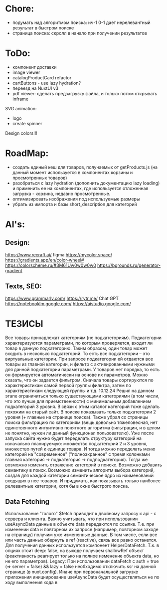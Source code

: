 # Chore:

- подумать над алгоритмом поиска: ич-1 0-1 дает нерелевантный результат в быстром поиске
- страница поиска: скролл в начало при получении результатов

# ToDo:

- компонент доставки
- image viewer
- catalogProductCard refactor
- cartButtons - use lazy hydration?
- переезд на NuxtUI v3
- pdf viewer: сделать предзагрузку файла, и только потом открывать inframe

SVG animation:

- logo
- create spinner

Design colors!!!

# RoadMap:

- создать единый кеш для товаров, получаемых от getProducts.js (на данный момент используется в компонентах корзины и просмотренных товаров)
- разобраться с lazy hydration (дополнить документацию lazy loading) и применить ее на компонентах, где используется отложенная загрузка - корзина, недавно просмотренные.
- оптимизировать изображения под используемые размеры
- убрать из импорта и базы short_description для категорий

# AI's:

## Design:

https://www.recraft.ai/
figma
https://mycolor.space/
https://gradients.app/en/color-wheel#
https://colorscheme.ru/#3M61Uw0w0w0w0
https://bgrounds.ru/generator-gradient

## Texts, SEO:

https://www.grammarly.com/
https://rytr.me/
Chat GPT
https://notebooklm.google.com/
https://aistudio.google.com/

# ТЕЗИСЫ

Все товары принадлежат категориям (не подкатегориям).
Подкатегории характеризуются параметрами, по которым проверяется, входит ли товар в данную подкатегорию. Таким образом, один товар может входить в несколько подкатегорий. То есть все подкатегории – это виртуальные категории.
При запросе подкатегории ей отдаются все товары из главной категории, и фильтр с активированными нужными для данной подкатегории параметрами.
У товаров нет порядка, то есть он формируется автоматически на основе их параметров. Можно сказать, что он задается фильтром. Сначала товары сортируются по характеристикам самой первой группы фильтра, затем по характеристикам следующей группы и т.д.
10.12.24 Решил на данном этапе ограничиться только существующими категориями (в том числи, что это лучше для приемственности) с минимальным добавлением подкатегорий 3 уровня. В связи с этим каталог категорий тоже сделать похожим на старый сайт. В поиске показывать только подкатегории 2 уровня (+ главные на странице поиска). Также убрал со страницы поиска фильтрацию по категориям (вещь довольно тяжеловесная, нет единственного интуитивно понятного алгоритма фильтрации, и в целом не понятно, нужен ли данный функционал пользователю). Уже после запуска сайта нужно будет переделать структуру категорий на изначально планируемую: множество подкатегорий 2 и 3 уровня, множество путей к единице товара. И тогда можно переделать меню категорий на "современное" ("полноэкранное" с тремя колонками главная категория -> подкатегория -> подподкатегория). Тогда же возможно изменить отражение категорий в поиске. Возможно добавить семантику в поиск. Возможно изменить алгоритм выбора категорий, создав для каждой категории семантическое ядро из наименований входящих в нее товаров. И придумать, как показывать только наиболее релевантные категории, хотя бы в окне быстрого поиска.

## Data Fetching

Использование "голого" $fetch приводит к двойному запросу к api - с сервера и клиента.
Важно учитывать, что при использовании useAsyncData данные в объекте data передаются по ссылке. Т.е. при изменении data и повторном их запросе (например, повторном заходе на страницу) получим уже измененные данные. В том числе, если все или часть данных обернуть в ref (reactive), связь все равно останется.
Для получения данных используется компонент HelperDataFetch. Т.к. в опциях стоит deep: false, на выходе получаем shallowRef объект (реактивность реагирует только на полное изменение объекта data, но не его параметров).
Legacy: При использовании dataFetch c auth = true (=> server = false) && lazy = false необходимо отключить ssr на данной странице (в nuxt.config). Иначе при первоначальной загрузке приложения инициирование useAsyncData будет осуществляться не по ходу выполнения кода в <script setup>, а в хуке onBeforeMounted (=> await перед myFetch не будет останавливать выполнение кода). Как понимаю, чтобы не было hydration error, т.е. результат на сервере и клиенте был одинаковым. Таким образом, если на странице надо обрабатывать данные, полученные через myFetch с server = false, эта страница должна быть server = false, что логично.
Убрал auth из dataFetch. Для получения данных, требующих авторизации, использовать myFetch, который работает только на клиенте (т.к. запрос с авторизацией можно сделать только с клиента). А dataFetch в первую очередь предназначен для другого: получения данных на сервере при первоначальной загрузке и сохранения их в стейте для использования при гидрации.
Изменил myFetch. Т.к. изменил систему авторизации с двух токенов на один (куки), система проверки авторизации в myFetch стала неактуальной. Пока по прежнему работает только на клиенте, хотя это можно изменить, если возникнет потребность к примеру получать пользователя при начальной загрузке на сервере.
`about dedupe` Нужно понимать, что он относится к запросам, выполняющимся одновременно. Т.е. если есть запрос, ожидающий результат, а ниже по коду еще один такой же запрос, то для второго параметр dedupe будет бесполезен, т.к. в момент его запуска первый уже разрешится. Таким образом, для гарантированного исключения повторных запросов нужно использовать опции dedupe: 'defer' и getCachedData: key => useNuxtData(key).data?.value

## User Auth

~~Аутентификация осуществляется через 2 токена: refreshToken, который хранится в cookie, и sessionToken, который хранится в переменной user (и посылается при требующих аутентификации запросах в хедере).~~
~~Для упрощения запросов с авторизацией создал composable myFetch, который автоматически добавляет хедер с sessionToken при требующих его запросах и обрабатывает ошибки от сервера.~~
По хорошему все refreshTokens нужно хранить в базе, что позволит увеличить меры безопасности: проверять FingerPrint браузера, проверять максимальное количество токенов на пользователя, удалять все токены при подозрительной активности и т.п. (подробнее https://gist.github.com/zmts/802dc9c3510d79fd40f9dc38a12bccfc). Но пока это решил не реализовывать. Пока только проверяется signature токена и его время жизни, хранящееся в payload.
Так как я использую сильно упрощенную систему JWT-токенов (не проверяю refreshToken должным образом, отсутствует сервер авторизации, куки с refreshToken отправляется при каждом запросе, и приложение является монолитом), вполне было бы достаточно использования куки. Это упростит логику приложения, сделает возможным использование myFetch на сервере. refreshToken будет обновлять сам себя, т.е. будет включать в себя sessionToken. Но использовать JWT - это как-то "по-взрослому". И можем в будущем его использование будет оправданно, например, если перестанет быть монолитом и будет использоваться как часть приложения для мобильных девайсов, где нет куки.
Переделал систему авторизации на один токен.

## Закрытие сайта для свободного доступа

Осуществляется через глобальную серверную переменную process.env.IS_SITE_CLOSED. Код ответа сервера при закрытом сайте - 423. Проверка при запросах на сервере.
Осуществляется в server/middleware/ifSiteClosed.js. Будет пропускать только администраторов, а также запросы на вход (server/api/auth/login.js). При этом в дальнейшем при логировании если юзер окажется не админом, будет возвращена ошибка 423.
На сайте не должно быть статичных страниц (т.е. при обращении к любой странице должен быть запрос на сервер). Так гарантируется проверка на доступ к странице.

## Responsive

~~Добавил экраны в tailwind.config.js. Теперь можно пользоваться следующими префиксами (примеры):~~
~~@md: - только для md экранов (768 - 1023 px)~~
~~-md: - для всех экранов меньше или входящих в md (до 1023 px)~~
~~md: - для всех экранов больше или входящих в md (c 768 px). Нативный mobile-first~~
~~\*После добавления своих экранов перестал работать нативный префикс max-.. Но он полностью заменяется моим префиксом -..~~
Перешел от системы экранов к системе брекпойнтов.
~ -xs(480)xs ~ -sm(640)sm ~-md(768)md ~ -lg(1024)lg ~ -xl(1280)xl ~
Примеры:
md: - для экранов больше или равных 768 px (native mobile first)
-md: - для экранов меньше 768 px (от 767 px)
md:-lg: - для экранов от 768 до 1023 px (-lg:md тоже будет работать)
Tailwind @container:
@xs @container (min-width: 20rem /\* 320px _/)
@sm @container (min-width: 24rem /_ 384px _/)
@md @container (min-width: 28rem /_ 448px _/)
@lg @container (min-width: 32rem /_ 512px _/)
@xl @container (min-width: 36rem /_ 576px _/)
@2xl @container (min-width: 42rem /_ 672px _/)
@3xl @container (min-width: 48rem /_ 768px _/)
@4xl @container (min-width: 56rem /_ 896px _/)
@5xl @container (min-width: 64rem /_ 1024px _/)
@6xl @container (min-width: 72rem /_ 1152px \_/)
@7xl @container (min-width: 80rem /\_ 1280px \_/)
Кстати, tailwind отдельно в проект устанавливать не нужно, т.к. он входит в NuxtUI.

## Обмен информацией между открытыми вкладками.

Для синхронизации во всех открытых вкладках пользовательских данных следим за localStorage.
В ключ user-event записываем следующие значения:
0 - при выходе пользователя
1- при входе
timeStamp - при обновлении данных о пользователе

## BreadCrumbs

На страницах категорий и товаров используется компонент BreadCrumbsWrapper, который по присланному ИД формирует крошки из категорий. На других страницах сейчас нет breadCrumbs. Нужны ли?

## Lazy Loading

Приставка Lazy на компонентах отменяет их предзагрузку, если их не видно на текущей странице (используются с v-if на самом компонете или родителе) или если они расположены на других страницах, на которые есть ссылки с текущей. Поэтому к примеру нет смысла использовать Lazy на компоненте TheLoader, который загружается через app.vue, а условие на показ (v-if) расположено внутри него.
Для NuxtLink аналогом Lazy является пропс :prefetch="false" (= noPrefetch). Также при prefetch: true можно использовать пропс :prefetchOn (interaction: true, visibility: true, or both) (не разобрался как работает).
// todo: разобраться с lazy hydration

## Импорт данных со старой ДБ

Brands - нельзя изменять, таблица полностью перезаписывается.
Properties - нельзя изменять, таблица полностью перезаписывается.
Products - нельзя изменять, таблица полностью перезаписывается.
Documentation - нельзя изменять, таблицы полностью перезаписываются.
Categories - строки записываются/обновляются через INSERT INTO... ON DUPLICATE KEY UPDATE. Это позволяет не обнулять пропсы в существующих категориях и не затирать добавленные вручную категории
Единственное, что пока можно делать - присвоить подкатегориям пропсы (не затрутся после обновления) и создать под-под-категории. Возможно еще сделаю редактирование цен.
Важно помнить, что при импорте товаров их ID до и после импорта могут не совпадать (если в старую базу были добавлены товары). Соответственно нужно обновлять связи, ссылающиеся на товары (например, если будет включено кеширование страниц, чистить кеш для обновления "Похожих товаров").
Для переноса категорий добавлены npm-пакеты JSDOM (парсинг описания и характеристик) и prettier (форматирование short_description, description, characteristics). После окончательного переезда базы их нужно будет удалить.

## SEO

Мета поля для категорий и товаров отсутствуют в базе. Генерация title & description осуществляется "на лету" из данных.

## Cashing

Функционал уже есть в Nuxt, нужно только настроить. Не забыть учесть не кешировать админские ресурсы.

## Z-index system

В tailwind используются классы от z-0 до z-50.
В общих случаях (хедер, модули поиска, юзера, корзины, каталога и тп) использовать z-10.
Для элементов, которые всегда должны быть выше предыдущих (меню категорий), использовать z-20. Если этого не достаточно, использовать "арбитральные" значения от z-[21] до z-[29].
Для врапперов модальных полноэкранных окон использовать z-30.
Для элементов внутри модальных окон (кнопка закрытия) использовать z-40.
Для крайних случаев (лоадер) - z-50.
Переписал дефолтное значение для UModal на z-30 (в app.config.ts).

## Forms

Событие валидации на текстовых полях в компоненте UForm срабатывает: при первоначальном вводе - при потере фокуса, при повторных заходах - при вводе каждого символа. Поэтому лучше сделать так, чтобы поля валидировались каждое отдельно (исключить общую валидацию), а функция валидации только собирала ошибки, не выполняя саму валидацию как таковую.
